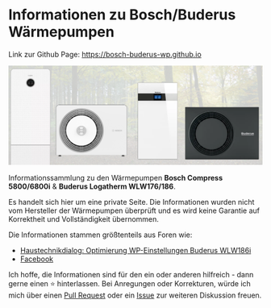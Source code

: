# Informationen zu Bosch/Buderus Wärmepumpen

Link zur Github Page: https://bosch-buderus-wp.github.io

![Bosch Compress 5800/6800i & Buderus Logatherm WLW176/186](/assets/images/Banner.png)

Informationssammlung zu den Wärmepumpen **Bosch Compress 5800/6800i** & **Buderus Logatherm WLW176/186**.

Es handelt sich hier um eine private Seite.
Die Informationen wurden nicht vom Hersteller der Wärmepumpen überprüft und es wird keine Garantie auf Korrektheit und Vollständigkeit übernommen.

Die Informationen stammen größtenteils aus Foren wie:

- [Haustechnikdialog: Optimierung WP-Einstellungen Buderus WLW186i](https://www.haustechnikdialog.de/Forum/t/270919/Optimierung-WP-Einstellungen-Buderus-WLW186i)
- [Facebook](https://www.facebook.com/groups/392520056537438)

Ich hoffe, die Informationen sind für den ein oder anderen hilfreich - dann gerne einen ⭐ hinterlassen.
Bei Anregungen oder Korrekturen, würde ich mich über einen [Pull Request](https://github.com/bosch-buderus-wp/bosch-buderus-wp.github.io/pulls) oder ein [Issue](https://github.com/bosch-buderus-wp/bosch-buderus-wp.github.io/issues) zur weiteren Diskussion freuen.
